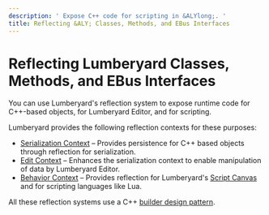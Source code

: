 ```yaml
---
description: ' Expose C++ code for scripting in &ALYlong;. '
title: Reflecting &ALY; Classes, Methods, and EBus Interfaces
---
```

# Reflecting Lumberyard Classes, Methods, and EBus Interfaces<a name="component-entity-system-reflection-intro"></a>

You can use Lumberyard's reflection system to expose runtime code for C\+\+\-based objects, for Lumberyard Editor, and for scripting\.

Lumberyard provides the following reflection contexts for these purposes:
+ [Serialization Context](/docs/userguide/components/entity-system-reflection-serialization-context.md) – Provides persistence for C\+\+ based objects through reflection for serialization\.
+ [Edit Context](/docs/userguide/components/entity-system-reflection-edit-context.md) – Enhances the serialization context to enable manipulation of data by Lumberyard Editor\.
+ [Behavior Context](/docs/userguide/components/entity-system-reflection-behavior-context.md) – Provides reflection for Lumberyard's [Script Canvas](/docs/userguide/scripting/scriptcanvas/intro.md) and for scripting languages like Lua\.

All these reflection systems use a C\+\+ [builder design pattern](https://en.wikipedia.org/wiki/Builder_pattern)\.